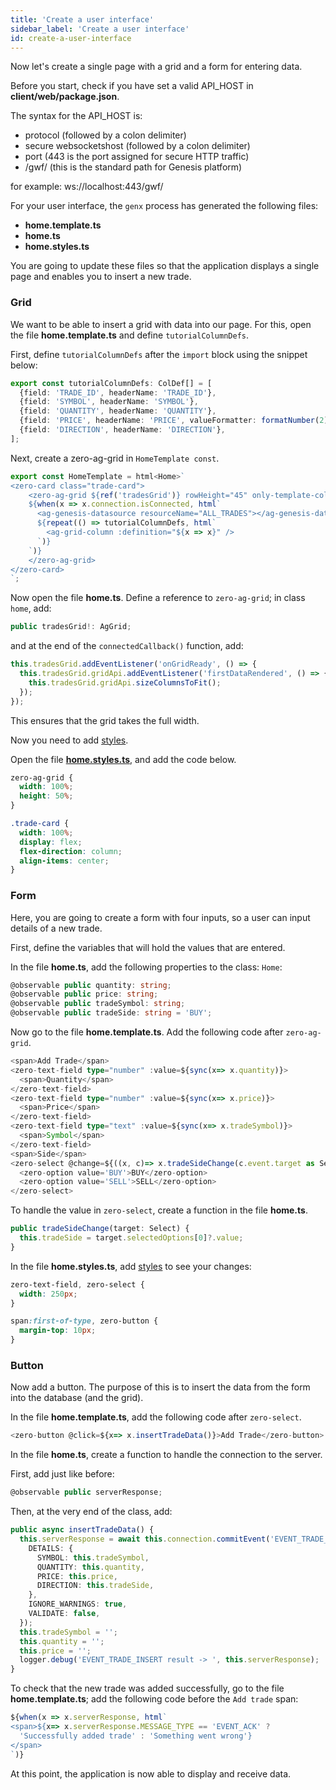 ```yaml
---
title: 'Create a user interface'
sidebar_label: 'Create a user interface'
id: create-a-user-interface
---
```


Now let's create a single page with a grid and a form for entering data.

Before you start, check if you have set a valid API_HOST in **client/web/package.json**.

The syntax for the API_HOST is:
- protocol (followed by a colon delimiter)
- secure websocketshost (followed by a colon delimiter)
- port (443 is the port assigned for secure HTTP traffic)
- /gwf/ (this is the standard path for Genesis platform)

for example: ws://localhost:443/gwf/



For your user interface, the `genx` process has generated the following files:

- **home.template.ts**
- **home.ts**
- **home.styles.ts**

You are going to update these files so that the application displays a single page and enables you to insert a new trade.


### Grid

We want to be able to insert a grid with data into our page. For this, open the file **home.template.ts** and define `tutorialColumnDefs`.

First, define `tutorialColumnDefs` after the `import` block using the snippet below:

```ts
export const tutorialColumnDefs: ColDef[] = [
  {field: 'TRADE_ID', headerName: 'TRADE_ID'},
  {field: 'SYMBOL', headerName: 'SYMBOL'},
  {field: 'QUANTITY', headerName: 'QUANTITY'},
  {field: 'PRICE', headerName: 'PRICE', valueFormatter: formatNumber(2)},
  {field: 'DIRECTION', headerName: 'DIRECTION'},
];
```

Next, create a zero-ag-grid in `HomeTemplate const`.

```ts
export const HomeTemplate = html<Home>`
<zero-card class="trade-card">
    <zero-ag-grid ${ref('tradesGrid')} rowHeight="45" only-template-col-defs>
    ${when(x => x.connection.isConnected, html`
      <ag-genesis-datasource resourceName="ALL_TRADES"></ag-genesis-datasource>
      ${repeat(() => tutorialColumnDefs, html`
        <ag-grid-column :definition="${x => x}" />
      `)}
    `)}
    </zero-ag-grid>
</zero-card>
`;
```

Now open the file **home.ts**. Define a reference to `zero-ag-grid`; in class `home`, add:

```ts
public tradesGrid!: AgGrid;
```

and at the end of the `connectedCallback()` function, add:
```ts
this.tradesGrid.addEventListener('onGridReady', () => {
  this.tradesGrid.gridApi.addEventListener('firstDataRendered', () => {
    this.tradesGrid.gridApi.sizeColumnsToFit();
  });
});
```

This ensures that the grid takes the full width.

Now you need to add [styles](/creating-applications/defining-your-application/user-interface/web-ui-reference/design-systems/customisation/app-specific/#styles).

Open the file [**home.styles.ts**](/creating-applications/defining-your-application/user-interface/front-end-basics/front-end-basics/#starting-materials), and add the code below.

```css
zero-ag-grid {
  width: 100%;
  height: 50%;
}

.trade-card {
  width: 100%;
  display: flex;
  flex-direction: column;
  align-items: center;
}
```



### Form
Here, you are going to create a form with four inputs, so a user can input details of a new trade.

First, define the variables that will hold the values that are entered.

In the file **home.ts**, add the following properties to the class: `Home`:

```ts
@observable public quantity: string;
@observable public price: string;
@observable public tradeSymbol: string;
@observable public tradeSide: string = 'BUY';
```

Now go to the file **home.template.ts**. Add the following code after `zero-ag-grid`.

```ts
<span>Add Trade</span>
<zero-text-field type="number" :value=${sync(x=> x.quantity)}>
  <span>Quantity</span>
</zero-text-field>
<zero-text-field type="number" :value=${sync(x=> x.price)}>
  <span>Price</span>
</zero-text-field>
<zero-text-field type="text" :value=${sync(x=> x.tradeSymbol)}>
  <span>Symbol</span>
</zero-text-field>
<span>Side</span>
<zero-select @change=${((x, c)=> x.tradeSideChange(c.event.target as Select))}>
  <zero-option value='BUY'>BUY</zero-option>
  <zero-option value='SELL'>SELL</zero-option>
</zero-select>
```

To handle the value in `zero-select`, create a function in the file **home.ts**.

```ts
public tradeSideChange(target: Select) {
  this.tradeSide = target.selectedOptions[0]?.value;
}
```

In the file **home.styles.ts**, add [styles](/creating-applications/defining-your-application/user-interface/web-ui-reference/design-systems/customisation/app-specific/#styles) to see your changes:

```css
zero-text-field, zero-select {
  width: 250px;
}

span:first-of-type, zero-button {
  margin-top: 10px;
}
```



### Button
Now add a button.  The purpose of this is to insert the data from the form into the database (and the grid).

In the file **home.template.ts**, add the following code after `zero-select`.

```ts
<zero-button @click=${x=> x.insertTradeData()}>Add Trade</zero-button>
```

In the file **home.ts**, create a function to handle the connection to the server.

First, add just like before:

```ts
@observable public serverResponse;
```

Then, at the very end of the class, add:

```ts
public async insertTradeData() {
  this.serverResponse = await this.connection.commitEvent('EVENT_TRADE_INSERT', {
    DETAILS: {
      SYMBOL: this.tradeSymbol,
      QUANTITY: this.quantity,
      PRICE: this.price,
      DIRECTION: this.tradeSide,
    },
    IGNORE_WARNINGS: true,
    VALIDATE: false,
  });
  this.tradeSymbol = '';
  this.quantity = '';
  this.price = '';
  logger.debug('EVENT_TRADE_INSERT result -> ', this.serverResponse);
}
```

To check that the new trade was added successfully, go to the file **home.template.ts**; add the following code before the `Add trade` span:

```ts
${when(x => x.serverResponse, html`
<span>${x=> x.serverResponse.MESSAGE_TYPE == 'EVENT_ACK' ? 
  'Successfully added trade' : 'Something went wrong'}
</span>
`)}
```

At this point, the application is now able to display and receive data.

